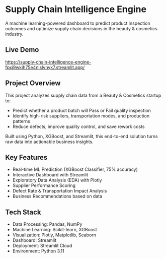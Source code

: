 # Supply Chain Intelligence Engine

A machine learning-powered dashboard to predict product inspection outcomes and optimize supply chain decisions in the beauty & cosmetics industry.

## Live Demo
https://supply-chain-intelligence-engine-fpxj9wkih75e4nislvnyk7.streamlit.app/

## Project Overview

This project analyzes supply chain data from a Beauty & Cosmetics startup to:
- Predict whether a product batch will Pass or Fail quality inspection
- Identify high-risk suppliers, transportation modes, and production patterns
- Reduce defects, improve quality control, and save rework costs

Built using Python, XGBoost, and Streamlit, this end-to-end solution turns raw data into actionable business insights.

## Key Features

- Real-time ML Prediction (XGBoost Classifier, 75% accuracy)
- Interactive Dashboard with Streamlit
- Exploratory Data Analysis (EDA) with Plotly
- Supplier Performance Scoring
- Defect Rate & Transportation Impact Analysis
- Business Recommendations based on data

## Tech Stack

- Data Processing: Pandas, NumPy
- Machine Learning: Scikit-learn, XGBoost
- Visualization: Plotly, Matplotlib, Seaborn
- Dashboard: Streamlit
- Deployment: Streamlit Cloud
- Environment: Python 3.11
